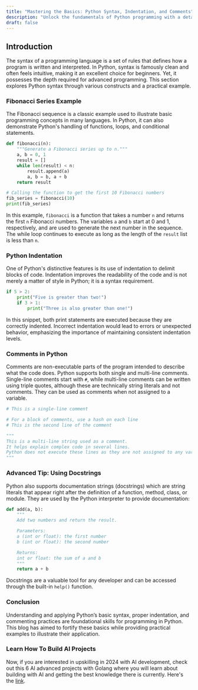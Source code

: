 ```yaml
---
title: "Mastering the Basics: Python Syntax, Indentation, and Comments"
description: "Unlock the fundamentals of Python programming with a detailed exploration of its syntax. Learn through practical examples, including building a Fibonacci sequence, understanding the crucial role of indentation, and effectively using comments for better code readability."
draft: false
---
```


## Introduction

The syntax of a programming language is a set of rules that defines how a program is written and interpreted. In Python, syntax is famously clean and often feels intuitive, making it an excellent choice for beginners. Yet, it possesses the depth required for advanced programming. This section explores Python syntax through various constructs and a practical example.

### Fibonacci Series Example

The Fibonacci sequence is a classic example used to illustrate basic programming concepts in many languages. In Python, it can also demonstrate Python's handling of functions, loops, and conditional statements.

```python
def fibonacci(n):
    """Generate a Fibonacci series up to n."""
    a, b = 0, 1
    result = []
    while len(result) < n:
        result.append(a)
        a, b = b, a + b
    return result

# Calling the function to get the first 10 Fibonacci numbers
fib_series = fibonacci(10)
print(fib_series)
```

In this example, `fibonacci` is a function that takes a number `n` and returns the first `n` Fibonacci numbers. The variables `a` and `b` start at 0 and 1, respectively, and are used to generate the next number in the sequence. The while loop continues to execute as long as the length of the `result` list is less than `n`.

### Python Indentation

One of Python's distinctive features is its use of indentation to delimit blocks of code. Indentation improves the readability of the code and is not merely a matter of style in Python; it is a syntax requirement.

```python
if 5 > 2:
    print("Five is greater than two!")
    if 3 > 1:
        print("Three is also greater than one!")
```

In this snippet, both print statements are executed because they are correctly indented. Incorrect indentation would lead to errors or unexpected behavior, emphasizing the importance of maintaining consistent indentation levels.

### Comments in Python

Comments are non-executable parts of the program intended to describe what the code does. Python supports both single and multi-line comments. Single-line comments start with `#`, while multi-line comments can be written using triple quotes, although these are technically string literals and not comments. They can be used as comments when not assigned to a variable.

```python
# This is a single-line comment

# For a block of comments, use a hash on each line
# This is the second line of the comment

"""
This is a multi-line string used as a comment.
It helps explain complex code in several lines.
Python does not execute these lines as they are not assigned to any variable.
"""
```

### Advanced Tip: Using Docstrings

Python also supports documentation strings (docstrings) which are string literals that appear right after the definition of a function, method, class, or module. They are used by the Python interpreter to provide documentation:

```python
def add(a, b):
    """
    Add two numbers and return the result.

    Parameters:
    a (int or float): the first number
    b (int or float): the second number

    Returns:
    int or float: the sum of a and b
    """
    return a + b
```

Docstrings are a valuable tool for any developer and can be accessed through the built-in `help()` function.

### Conclusion

Understanding and applying Python’s basic syntax, proper indentation, and commenting practices are foundational skills for programming in Python. This blog has aimed to fortify these basics while providing practical examples to illustrate their application.

### Learn How To Build AI Projects

Now, if you are interested in upskilling in 2024 with AI development, check out this 6 AI advanced projects with Golang where you will learn about building with AI and getting the best knowledge there is currently. Here's the [link](https://akhilsharmatech.gumroad.com/l/zgxqq).

